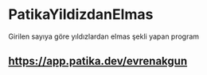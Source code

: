 # PatikaYildizdanElmas
Girilen sayıya göre yıldızlardan elmas şekli yapan program

## https://app.patika.dev/evrenakgun
